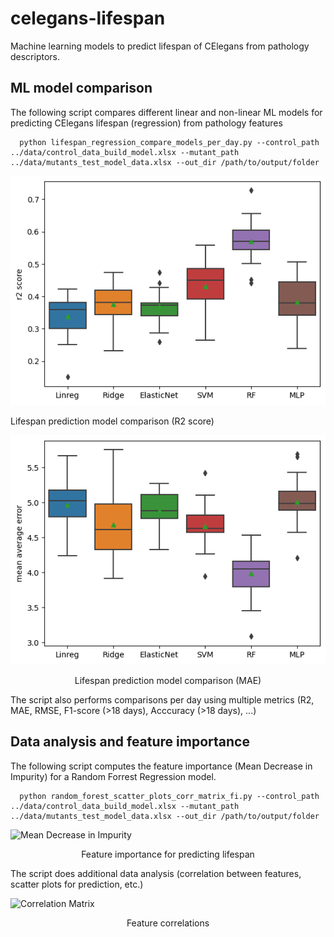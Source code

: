 # celegans-lifespan
Machine learning models to predict lifespan of CElegans from pathology descriptors. 

## ML model comparison
The following script compares different linear and non-linear ML models for predicting CElegans lifespan (regression) from pathology features

      python lifespan_regression_compare_models_per_day.py --control_path ../data/control_data_build_model.xlsx --mutant_path ../data/mutants_test_model_data.xlsx --out_dir /path/to/output/folder

![R2 Score](/figs/r2scores_all.png)  
<p align="left">
 Lifespan prediction model comparison (R2 score) </left>
</p>

![Mean Average Error](/figs/mae_scores_all.png)  
<p align="center">
 Lifespan prediction model comparison (MAE) </center>
</p>

The script also performs comparisons per day using multiple metrics (R2, MAE, RMSE, F1-score (>18 days), Acccuracy (>18 days), ...)

## Data analysis and feature importance 
The following script computes the feature importance (Mean Decrease in Impurity) for a Random Forrest Regression model.

      python random_forest_scatter_plots_corr_matrix_fi.py --control_path ../data/control_data_build_model.xlsx --mutant_path ../data/mutants_test_model_data.xlsx --out_dir /path/to/output/folder

![Mean Decrease in Impurity](/figs/mdi__all.png)  
<p align="center">
 Feature importance for predicting lifespan </center>
</p>

The script does additional data analysis (correlation between features, scatter plots for prediction, etc.)

![Correlation Matrix](/figs/corr__matrix.png)  
<p align="center">
 Feature correlations </center>
</p>
